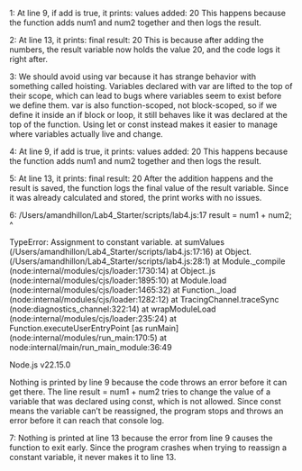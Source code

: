 1:
At line 9, if add is true, it prints:
values added: 20
This happens because the function adds num1 and num2 together and then logs the result.

2:
At line 13, it prints:
final result: 20
This is because after adding the numbers, the result variable now holds the value 20, and the code logs it right after.

3:
We should avoid using var because it has strange behavior with something called hoisting. Variables declared with var are lifted to the top of their scope, which can lead to bugs where variables seem to exist before we define them. var is also function-scoped, not block-scoped, so if we define it inside an if block or loop, it still behaves like it was declared at the top of the function. Using let or const instead makes it easier to manage where variables actually live and change.

4: 
At line 9, if add is true, it prints:
values added: 20
This happens because the function adds num1 and num2 together and then logs the result.

5:
At line 13, it prints:
final result: 20
After the addition happens and the result is saved, the function logs the final value of the result variable. Since it was already calculated and stored, the print works with no issues.

6:
/Users/amandhillon/Lab4_Starter/scripts/lab4.js:17
        result = num1 + num2;
               ^

TypeError: Assignment to constant variable.
    at sumValues (/Users/amandhillon/Lab4_Starter/scripts/lab4.js:17:16)
    at Object.<anonymous> (/Users/amandhillon/Lab4_Starter/scripts/lab4.js:28:1)
    at Module._compile (node:internal/modules/cjs/loader:1730:14)
    at Object..js (node:internal/modules/cjs/loader:1895:10)
    at Module.load (node:internal/modules/cjs/loader:1465:32)
    at Function._load (node:internal/modules/cjs/loader:1282:12)
    at TracingChannel.traceSync (node:diagnostics_channel:322:14)
    at wrapModuleLoad (node:internal/modules/cjs/loader:235:24)
    at Function.executeUserEntryPoint [as runMain] (node:internal/modules/run_main:170:5)
    at node:internal/main/run_main_module:36:49

Node.js v22.15.0

Nothing is printed by line 9 because the code throws an error before it can get there. The line result = num1 + num2 tries to change the value of a variable that was declared using const, which is not allowed. Since const means the variable can’t be reassigned, the program stops and throws an error before it can reach that console log.

7:
Nothing is printed at line 13  because the error from line 9 causes the function to exit early. Since the program crashes when trying to reassign a constant variable, it never makes it to line 13.






